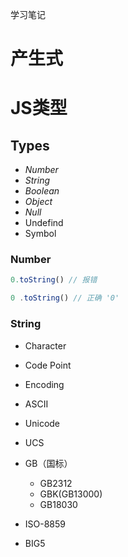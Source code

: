 学习笔记

# 产生式

# JS类型

## Types

- *Number*
- *String*
- *Boolean*
- *Object*
- *Null*
- Undefind
- Symbol

### Number

```js
0.toString() // 报错

0 .toString() // 正确 '0'
```

### String

- Character
- Code Point
- Encoding


- ASCII
- Unicode
- UCS
- GB（国标）
    - GB2312
    - GBK(GB13000)
    - GB18030
- ISO-8859
- BIG5